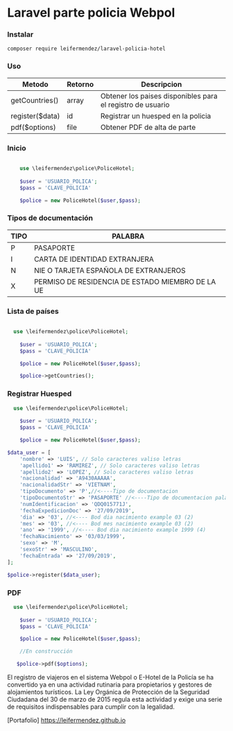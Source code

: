 # Laravel parte policia Webpol 

### Instalar


```
composer require leifermendez/laravel-policia-hotel
```

### Uso


| Metodo                |  Retorno    | Descripcion                                                       |
|-----------------------|-------------------|-------------------------------------------------------------------|
| getCountries()         |  array       | Obtener los paises disponibles para el registro de usuario                |
| register($data)       |  id            | Registrar un huesped en la policia                     |
| pdf($options)       |  file            | Obtener PDF de alta de parte                                  |


### Inicio

```php

    use \leifermendez\police\PoliceHotel;
    
    $user = 'USUARIO_POLICA';
    $pass = 'CLAVE_POLICIA'

    $police = new PoliceHotel($user,$pass);

```

### Tipos de documentación

| TIPO                    | PALABRA                                                       |
|-------------------------|-------------------------------------------------------------------|
| P            | PASAPORTE               
| I      |  CARTA DE IDENTIDAD EXTRANJERA                              
| N        |  NIE O TARJETA ESPAÑOLA DE EXTRANJEROS                                           
| X| PERMISO DE RESIDENCIA DE ESTADO MIEMBRO DE LA UE|



### Lista de países

```php

  use \leifermendez\police\PoliceHotel;
    
    $user = 'USUARIO_POLICA';
    $pass = 'CLAVE_POLICIA'

    $police = new PoliceHotel($user,$pass);

    $police->getCountries();    
```


### Registrar Huesped

```php
  use \leifermendez\police\PoliceHotel;
    
    $user = 'USUARIO_POLICA';
    $pass = 'CLAVE_POLICIA'

    $police = new PoliceHotel($user,$pass);

$data_user = [
    'nombre' => 'LUIS', // Solo caracteres valiso letras
    'apellido1' => 'RAMIREZ', // Solo caracteres valiso letras
    'apellido2' => 'LOPEZ', // Solo caracteres valiso letras
    'nacionalidad' => 'A9430AAAAA',
    'nacionalidadStr' => 'VIETNAM',
    'tipoDocumento' => 'P',//<----Tipo de documentacion
    'tipoDocumentoStr' => 'PASAPORTE' //<----Tipo de documentacion palabra,
    'numIdentificacion' => 'QDQ015771J',
    'fechaExpedicionDoc' => '27/09/2019',
    'dia' => '03', //<---- Bod dia nacimiento example 03 (2)
    'mes' => '03', //<---- Bod mes nacimiento example 03 (2)
    'ano' => '1999', //<---- Bod dia nacimiento example 1999 (4)
    'fechaNacimiento' => '03/03/1999',
    'sexo' => 'M',
    'sexoStr' => 'MASCULINO',
    'fechaEntrada' => '27/09/2019',
];

$police->register($data_user);

```

### PDF

```php
  use \leifermendez\police\PoliceHotel;
    
    $user = 'USUARIO_POLICA';
    $pass = 'CLAVE_POLICIA'

    $police = new PoliceHotel($user,$pass);

    //En construcción

   $police->pdf($options);

```

El registro de viajeros en el sistema Webpol  o E-Hotel de la Policía se ha convertido ya en una actividad rutinaria para propietarios y gestores de alojamientos turísticos. La Ley Orgánica de Protección de la Seguridad Ciudadana del 30 de marzo de 2015 regula esta actividad y exige una serie de requisitos indispensables para cumplir con la legalidad.

 [Portafolio] https://leifermendez.github.io